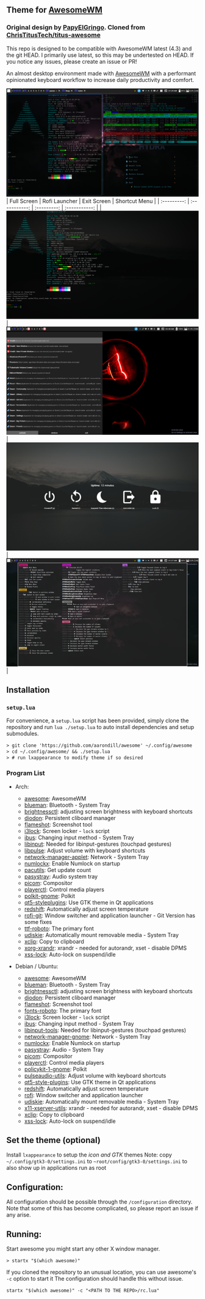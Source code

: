 <!--- This is a generated file. Do not edit it directly. Edit the template instead. -->
## Theme for [AwesomeWM](https://awesomewm.org/)

### Original design by [PapyElGringo](https://github.com/PapyElGringo). Cloned from [ChrisTitusTech/titus-awesome](https://github.com/ChrisTitusTech/titus-awesome)

This repo is designed to be compatible with AwesomeWM latest (4.3) and the git HEAD.
I primarily use latest, so this may be undertested on HEAD.
If you notice any issues, please create an issue or PR!

An almost desktop environment made with [AwesomeWM](https://awesomewm.org/) with a performant opinionated keyboard workflow to increase daily productivity and comfort.

![](./theme/images/demo.png)
| Full Screen | Rofi Launcher | Exit Screen | Shortcut Menu |
| :---------: | :-----------: | :---------: | :-----------: |
| ![](./theme/images/fullscreen.png) | ![](./theme/images/rofi.png) | ![](./theme/images/exit-screen.png) | ![](./theme/images/shortcut-menu.png) |

## Installation

### `setup.lua`

For convenience, a `setup.lua` script has been provided, simply clone the repository and run `lua ./setup.lua` to auto install dependencies and setup submodules.

```shell
> git clone 'https://github.com/aarondill/awesome' ~/.config/awesome
> cd ~/.config/awesome/ && ./setup.lua
> # run lxappearance to modify theme if so desired
```

### Program List

<!-- This is generated via lua. Note: the full line must match `^%s*{{([%w_-]+)}}%s*$` -->

- Arch:
  - [awesome](https://awesomewm.org/): AwesomeWM
  - [blueman](https://github.com/blueman-project/blueman): Bluetooth - System Tray
  - [brightnessctl](https://github.com/Hummer12007/brightnessctl): adjusting screen brightness with keyboard shortcuts
  - [diodon](https://github.com/diodon-dev/diodon): Persistent cliboard manager
  - [flameshot](https://flameshot.org): Screenshot tool
  - [i3lock](https://i3wm.org/i3lock/): Screen locker - `lock` script
  - [ibus](https://github.com/ibus/ibus): Changing input method - System Tray
  - [libinput](https://wayland.freedesktop.org/libinput/doc/latest/): Needed for libinput-gestures (touchpad gestures)
  - [libpulse](https://www.freedesktop.org/wiki/Software/PulseAudio/): Adjust volume with keyboard shortcuts
  - [network-manager-applet](https://apps.gnome.org): Network - System Tray
  - [numlockx](https://github.com/rg3/numlockx): Enable Numlock on startup
  - [pacutils](https://github.com/andrewgregory/pacutils): Get update count
  - [pasystray](https://github.com/christophgysin/pasystray): Audio system tray
  - [picom](https://github.com/yshui/picom): Compositor
  - [playerctl](https://github.com/altdesktop/playerctl): Control media players
  - [polkit-gnome](https://wiki.gnome.org/Projects/PolicyKit): Polkit
  - [qt5-styleplugins](https://github.com/qt/qtstyleplugins): Use GTK theme in Qt applications
  - [redshift](https://github.com/jonls/redshift): Automatically adjust screen temperature
  - [rofi-git](https://github.com/davatorium/rofi): Window switcher and application launcher - Git Version has some fixes
  - [ttf-roboto](https://fonts.google.com/specimen/Roboto): The primary font
  - [udiskie](https://github.com/coldfix/udiskie): Automatically mount removable media - System Tray
  - [xclip](https://github.com/astrand/xclip): Copy to clipboard
  - [xorg-xrandr](https://www.x.org/wiki/): xrandr - needed for autorandr, xset - disable DPMS
  - [xss-lock](https://bitbucket.org/raymonad/xss-lock/src/master/): Auto-lock on suspend/idle

- Debian / Ubuntu:
  - [awesome](https://awesomewm.org/): AwesomeWM
  - [blueman](https://github.com/blueman-project/blueman): Bluetooth - System Tray
  - [brightnessctl](https://github.com/Hummer12007/brightnessctl): adjusting screen brightness with keyboard shortcuts
  - [diodon](https://github.com/diodon-dev/diodon): Persistent cliboard manager
  - [flameshot](https://flameshot.org): Screenshot tool
  - [fonts-roboto](https://fonts.google.com/specimen/Roboto): The primary font
  - [i3lock](https://i3wm.org/i3lock/): Screen locker - `lock` script
  - [ibus](https://github.com/ibus/ibus): Changing input method - System Tray
  - [libinput-tools](https://wayland.freedesktop.org/libinput/doc/latest/): Needed for libinput-gestures (touchpad gestures)
  - [network-manager-gnome](https://apps.gnome.org): Network - System Tray
  - [numlockx](https://github.com/rg3/numlockx): Enable Numlock on startup
  - [pasystray](https://github.com/christophgysin/pasystray): Audio - System Tray
  - [picom](https://github.com/yshui/picom): Compositor
  - [playerctl](https://github.com/altdesktop/playerctl): Control media players
  - [policykit-1-gnome](https://wiki.gnome.org/Projects/PolicyKit): Polkit
  - [pulseaudio-utils](https://www.freedesktop.org/wiki/Software/PulseAudio/): Adjust volume with keyboard shortcuts
  - [qt5-style-plugins](https://github.com/qt/qtstyleplugins): Use GTK theme in Qt applications
  - [redshift](https://github.com/jonls/redshift): Automatically adjust screen temperature
  - [rofi](https://github.com/davatorium/rofi): Window switcher and application launcher
  - [udiskie](https://github.com/coldfix/udiskie): Automatically mount removable media - System Tray
  - [x11-xserver-utils](https://www.x.org/wiki/): xrandr - needed for autorandr, xset - disable DPMS
  - [xclip](https://github.com/astrand/xclip): Copy to clipboard
  - [xss-lock](https://bitbucket.org/raymonad/xss-lock/src/master/): Auto-lock on suspend/idle


## Set the theme (optional)

Install `lxappearance` to setup the _icon and GTK_ themes
Note: copy `~/.config/gtk3-0/settings.ini` to `~root/config/gtk3-0/settings.ini` to also show up in applications run as root

## Configuration:

All configuration should be possible through the `/configuration` directory.
Note that some of this has become complicated, so please report an issue if any arise.

## Running:

Start awesome you might start any other X window manager.

```shell
> startx "$(which awesome)"
```

If you cloned the repository to an unusual location, you can use awesome's `-c` option to start it
The configuration should handle this without issue.

```shell
startx "$(which awesome)" -c "<PATH TO THE REPO>/rc.lua"
```
